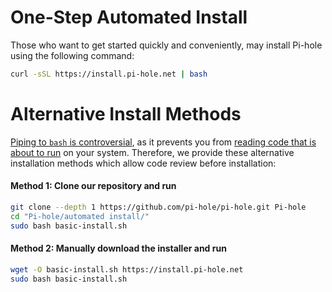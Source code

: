 # One-Step Automated Install
Those who want to get started quickly and conveniently, may install Pi-hole using the following command:

```BASH
curl -sSL https://install.pi-hole.net | bash
```

# Alternative Install Methods
[Piping to `bash` is controversial](https://pi-hole.net/2016/07/25/curling-and-piping-to-bash), as it prevents you from [reading code that is about to run](https://github.com/pi-hole/pi-hole/blob/master/automated%20install/basic-install.sh) on your system. Therefore, we provide these alternative installation methods which allow code review before installation: 

#### Method 1: Clone our repository and run
```BASH
git clone --depth 1 https://github.com/pi-hole/pi-hole.git Pi-hole
cd "Pi-hole/automated install/"
sudo bash basic-install.sh
```

#### Method 2: Manually download the installer and run
```BASH
wget -O basic-install.sh https://install.pi-hole.net
sudo bash basic-install.sh
```